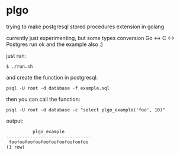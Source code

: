 # plgo
trying to make postgresql stored procedures extension in golang

currently just experimenting, but some types conversion Go <-> C <-> Postgres run ok and the example also :)

just run:

```
$ ./run.sh
```

and create the function in postgresql:

```
psql -U root -d database -f example.sql
```

then you can call the function:

```
psql -U root -d database -c "select plgo_example('foo', 10)"
```

output:

```
          plgo_example          
--------------------------------
 foofoofoofoofoofoofoofoofoofoo
(1 row)
```
